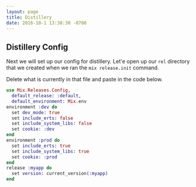 ```yaml
---
layout: page
title: Distillery
date: 2016-10-1 13:38:30 -0700
---
```


## Distillery Config

Next we will set up our config for distillery.  Let'e open up our `rel` directory that we created when we ran the `mix release.init` command.

Delete what is currently in that file and paste in the code below.

```elixir
use Mix.Releases.Config,
  default_release: :default,
  default_environment: Mix.env
environment :dev do
  set dev_mode: true
  set include_erts: false
  set include_system_libs: false
  set cookie: :dev
end
environment :prod do
  set include_erts: true
  set include_system_libs: true
  set cookie: :prod
end
release :myapp do
  set version: current_version(:myapp)
end
```


